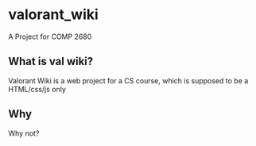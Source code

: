 # valorant_wiki
<span>A Project for COMP 2680</span>

<h2> What is val wiki? </h2>
  <p>Valorant Wiki is a web project for a CS course, which is supposed to be a HTML/css/js only</p>
<h2> Why </h2>
  <p>Why not?</p>
